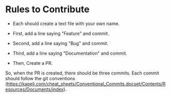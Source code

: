 # Rules to Contribute
- Each should create a text file with your own name.
- First, add a line saying "Feature" and commit.
- Second, add a line saying "Bug" and commit.
- Third, add a line saying "Documentation" and commit.

- Then, Create a PR.

So, when the PR is created, there should be three commits.
Each commit should follow the git conventions (https://kapeli.com/cheat_sheets/Conventional_Commits.docset/Contents/Resources/Documents/index).
